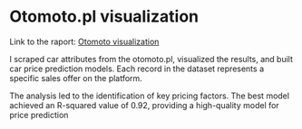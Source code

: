 # Otomoto.pl visualization

Link to the raport: <a href="https://andrii-zapukhlyi.github.io/otomoto_visualization/r_project.html">Otomoto visualization</a>

I scraped car attributes from the otomoto.pl, visualized the results, and built car price prediction models. Each record in the dataset represents a specific sales offer on the platform. <br>

The analysis led to the identification of key pricing factors. The best model achieved an R-squared value of 0.92, providing a high-quality model for price prediction <br>
